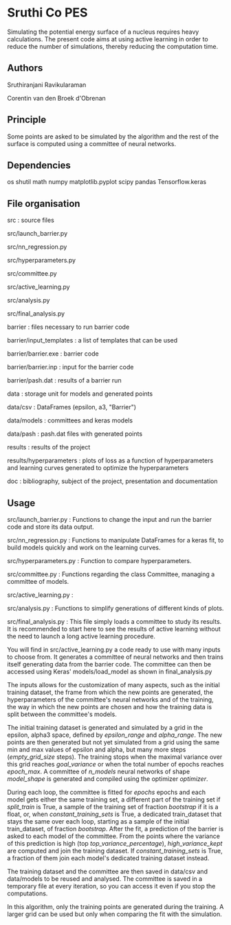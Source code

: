 # Sruthi Co PES

Simulating the potential energy surface of a nucleus requires heavy calculations.
The present code aims at using active learning in order to reduce the number of simulations,
thereby reducing the computation time.

## Authors

Sruthiranjani Ravikularaman

Corentin van den Broek d'Obrenan

## Principle

Some points are asked to be simulated by the algorithm
and the rest of the surface is computed using a committee of neural networks.

## Dependencies

os
shutil
math
numpy
matplotlib.pyplot
scipy
pandas
Tensorflow.keras

## File organisation

src : source files

src/launch_barrier.py

src/nn_regression.py

src/hyperparameters.py

src/committee.py

src/active_learning.py

src/analysis.py

src/final_analysis.py

barrier : files necessary to run barrier code

barrier/input_templates : a list of templates that can be used

barrier/barrier.exe : barrier code

barrier/barrier.inp : input for the barrier code

barrier/pash.dat : results of a barrier run

data : storage unit for models and generated points

data/csv : DataFrames (epsilon, a3, "Barrier")

data/models : committees and keras models

data/pash : pash.dat files with generated points

results : results of the project

results/hyperparameters : plots of loss as a function of hyperparameters
                          and learning curves generated to optimize the hyperparameters

doc : bibliography, subject of the project, presentation and documentation

## Usage

src/launch_barrier.py : Functions to change the input and run the barrier code and store its data output.

src/nn_regression.py : Functions to manipulate DataFrames for a keras fit,
to build models quickly and work on the learning curves.

src/hyperparameters.py : Function to compare hyperparameters.

src/committee.py : Functions regarding the class Committee, managing a committee of models.

src/active_learning.py :

src/analysis.py : Functions to simplify generations of different kinds of plots.

src/final_analysis.py : This file simply loads a committee to study its results.
It is recommended to start here to see the results of active learning without the need
to launch a long active learning procedure.


You will find in src/active_learning.py a code ready to use with many inputs to choose from.
It generates a committee of neural networks and then trains itself generating data from the barrier code.
The committee can then be accessed using Keras' models/load_model as shown in final_analysis.py

The inputs allows for the customization of many aspects, such as the initial training dataset,
the frame from which the new points are generated, the hyperparameters of the committee's neural
networks and of the training, the way in which the new points are chosen and how the training
data is split between the committee's models.

The initial training dataset is generated and simulated by a grid in the epsilon, alpha3 space, defined by
*epsilon_range* and *alpha_range*. The new points are then generated but not yet simulated from a grid using the same
min and max values of epsilon and alpha, but many more steps (*empty_grid_size* steps).
The training stops when the maximal variance over this grid reaches *goal_variance* or when
the total number of epochs reaches *epoch_max*.
A committee of *n_models* neural networks of shape *model_shape* is generated and compiled
using the optimizer *optimizer*.

During each loop, the committee is fitted for *epochs* epochs and each model gets either the
same training set, a different part of the training set if *split_train* is True, a sample of
the training set of fraction *bootstrap* if it is a float, or, when *constant_training_sets* is
True, a dedicated train_dataset that stays the same over each loop, starting as a sample of the
initial train_dataset, of fraction *bootstrap*. After the fit, a prediction of the barrier is
asked to each model of the committee. From the points where the variance of this prediction
is high (top *top_variance_percentage*), *high_variance_kept* are computed and join the training
dataset. If *constant_training_sets* is True, a fraction of them join each model's dedicated training
dataset instead.

The training dataset and the committee are then saved in data/csv and data/models to be reused and analysed.
The committee is saved in a temporary file at every iteration, so you can access it even if you stop the computations.

In this algorithm, only the training points are generated during the training. A larger grid can be used but only when
comparing the fit with the simulation.
